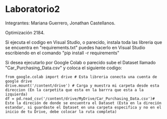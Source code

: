 # Laboratorio2
Integrantes: Mariana Guerrero, Jonathan Castellanos.

Optimización 2184.

Si ejecuta el codigo en Visual Studio, o parecido, instala toda las libreria que se encuentra en "requirements.txt"
puedes hacerlo en Visual Studio escribiendo en el comando "pip install -r requirements"

Si desea ejecutarlo por Google Colab o parecido sube el Dataset llamado "Car_Purchasing_Data.csv" y coloca el siguiente codigo:

    from google.colab import drive # Esta libreria conecta una cuenta de google drive
    drive.mount('/content/drive') # Carga y muestra mi carpeta desde esta direccion (En la carpetita que esta en la barrra que esta a la izquierda)
    df = pd.read_csv('/content/drive/MyDrive/Car_Purchasing_Data.csv')# Este la direción de donde se encuentra el Dataset (Esta en la direción estandar, si guardaste el Dataset en una carpeta especifica y no en el inicio de tu Drive, debe colocar la ruta completa)
